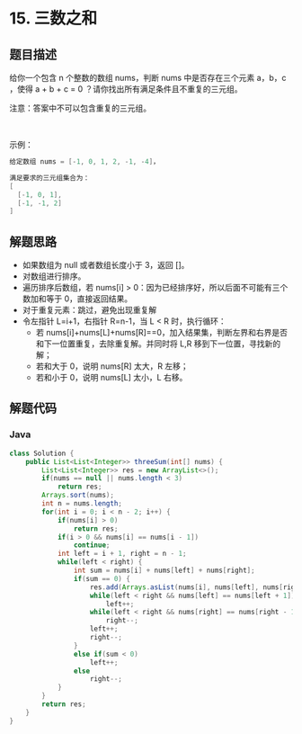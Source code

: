 # 15. 三数之和

## 题目描述

给你一个包含 n 个整数的数组 nums，判断 nums 中是否存在三个元素 a，b，c ，使得 a + b + c = 0 ？请你找出所有满足条件且不重复的三元组。

注意：答案中不可以包含重复的三元组。

 

示例：
```java
给定数组 nums = [-1, 0, 1, 2, -1, -4]，

满足要求的三元组集合为：
[
  [-1, 0, 1],
  [-1, -1, 2]
]
```

## 解题思路

* 如果数组为 null 或者数组长度小于 3，返回 []。
* 对数组进行排序。
* 遍历排序后数组，若 nums[i] > 0：因为已经排序好，所以后面不可能有三个数加和等于 0，直接返回结果。
* 对于重复元素：跳过，避免出现重复解
* 令左指针 L=i+1，右指针 R=n-1，当 L < R 时，执行循环：
    * 若 nums[i]+nums[L]+nums[R]==0，加入结果集，判断左界和右界是否和下一位置重复，去除重复解。并同时将 L,R 移到下一位置，寻找新的解；
    * 若和大于 0，说明 nums[R] 太大，R 左移；
    * 若和小于 0，说明 nums[L] 太小，L 右移。

## 解题代码

### Java

```java
class Solution {
    public List<List<Integer>> threeSum(int[] nums) {
        List<List<Integer>> res = new ArrayList<>();
        if(nums == null || nums.length < 3)
            return res;
        Arrays.sort(nums);
        int n = nums.length;
        for(int i = 0; i < n - 2; i++) {
            if(nums[i] > 0)
                return res;
            if(i > 0 && nums[i] == nums[i - 1])
                continue;
            int left = i + 1, right = n - 1;
            while(left < right) {
                int sum = nums[i] + nums[left] + nums[right];
                if(sum == 0) {
                    res.add(Arrays.asList(nums[i], nums[left], nums[right]));
                    while(left < right && nums[left] == nums[left + 1])
                        left++;
                    while(left < right && nums[right] == nums[right - 1])
                        right--;
                    left++;
                    right--;
                }
                else if(sum < 0)
                    left++;
                else
                    right--;
            }
        }
        return res;
    }
}
```

